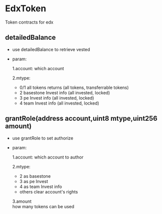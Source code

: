 # EdxToken
Token contracts for edx


## detailedBalance
* use detailedBalance to retrieve vested
* param:

  1.account: which account

  2.mtype:  
  * 0/1 all tokens  returns (all tokens, transferrable tokens)
  * 2 basestone Invest info   (all invested, locked)
  * 3 pe Invest info   (all invested, locked)
  * 4 team Invest info   (all invested, locked)

## 	grantRole(address account,uint8 mtype,uint256 amount)

  * use grantRole to set authorize
  * param:

    1.account: which account to author

    2.mtype:  

    * 2 as basestone
    * 3 as pe Invest
    * 4 as team Invest info
    * others clear account's rights

    3.amount  
    how many tokens can be used
